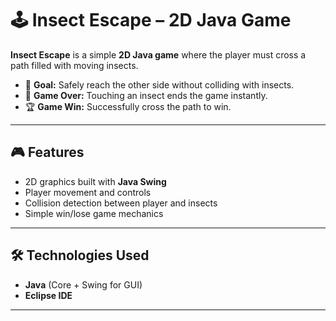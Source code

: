 # 🕹️ Insect Escape – 2D Java Game  

**Insect Escape** is a simple **2D Java game** where the player must cross a path filled with moving insects.  
- 🚶 **Goal:** Safely reach the other side without colliding with insects.  
- 🐞 **Game Over:** Touching an insect ends the game instantly.  
- 🏆 **Game Win:** Successfully cross the path to win.  

---

## 🎮 Features  
- 2D graphics built with **Java Swing**  
- Player movement and controls  
- Collision detection between player and insects  
- Simple win/lose game mechanics  

---

## 🛠️ Technologies Used  
- **Java** (Core + Swing for GUI)  
- **Eclipse IDE**  

---


